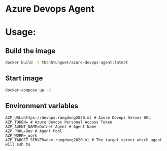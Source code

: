 Azure Devops Agent
==================

# Usage:

## Build the image

```bash
docker build -t thanhtunguet/azure-devops-agent:latest
```

## Start image

```bash
docker-compose up -d
```

## Environment variables

```env
AZP_URL=https://devops.rangdong2020.ml # Azure Devops Server URL
AZP_TOKEN= # Azure Devops Personal Access Token
AZP_AGENT_NAME=Dotnet Agent # Agent Name
AZP_POOL=Dev # Agent Pool
AZP_WORK=_work
AZP_TARGET_SERVER=dev.rangdong2020.ml # The target server which agent will ssh to
```
